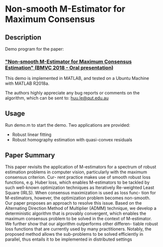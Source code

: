 # Non-smooth M-Estimator for Maximum Consensus

## Description
Demo program for the paper:

### ["Non-smooth M-Estimator for Maximum Consensus Estimation" (BMVC 2018 - Oral presentation)](https://www.researchgate.net/publication/326258296_Non-smooth_M-estimator_for_Maximum_Consensus_Estimation)

This demo is implemented in MATLAB, and tested on a Ubuntu Machine with
MATLAB R2018a. 

The authors highly appreciate any bug reports or comments on the algorithm,
which can be sent to: huu.le@qut.edu.au


## Usage
Run demo.m to start the demo. Two applications are provided:
* Robust linear fitting
* Robust homography estimation with quasi-convex residuals

## Paper Summary
This paper revisits the application of M-estimators for a spectrum of robust estimation
problems in computer vision, particularly with the maximum consensus criterion. Cur-
rent practice makes use of smooth robust loss functions, e.g. Huber loss, which enables
M-estimators to be tackled by such well-known optimization techniques as Iteratively
Re-weighted Least Square (IRLS). When consensus maximization is used as loss func-
tion for M-estimators, however, the optimization problem becomes non-smooth. Our
paper proposes an approach to resolve this issue. Based on the Alternating Direction
Method of Multiplier (ADMM) technique, we develop a deterministic algorithm that is
provably convergent, which enables the maximum consensus problem to be solved in the
context of M-estimator. We further show that our algorithm outperforms other differen-
tiable robust loss functions that are currently used by many practitioners. Notably, the
proposed method allows the sub-problems to be solved efficiently in parallel, thus entails
it to be implemented in distributed settings









